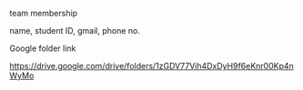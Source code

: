 team membership

name, student ID, gmail, phone no.

Google folder link

https://drive.google.com/drive/folders/1zGDV77Vih4DxDyH9f6eKnr00Kp4nWyMo
